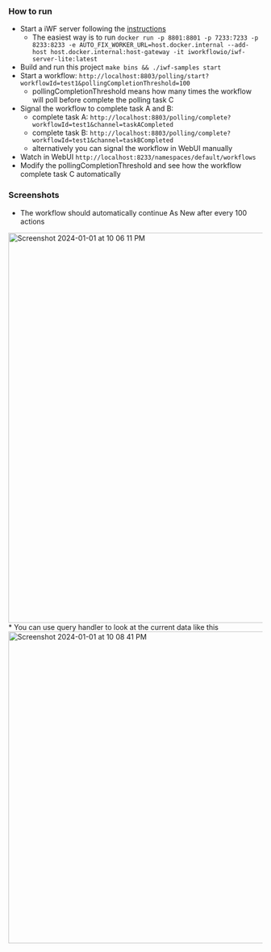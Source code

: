 ### How to run
* Start a iWF server following the [instructions](https://github.com/indeedeng/iwf#how-to-use)
  * The easiest way is to run `docker run -p 8801:8801 -p 7233:7233 -p 8233:8233 -e AUTO_FIX_WORKER_URL=host.docker.internal --add-host host.docker.internal:host-gateway -it iworkflowio/iwf-server-lite:latest`
* Build and run this project `make bins && ./iwf-samples start`
* Start a workflow: `http://localhost:8803/polling/start?workflowId=test1&pollingCompletionThreshold=100`
  * pollingCompletionThreshold means how many times the workflow will poll before complete the polling task C
* Signal the workflow to complete task A and B:
  * complete task A: `http://localhost:8803/polling/complete?workflowId=test1&channel=taskACompleted`
  * complete task B: `http://localhost:8803/polling/complete?workflowId=test1&channel=taskBCompleted`
  * alternatively you can signal the workflow in WebUI manually 
* Watch in WebUI `http://localhost:8233/namespaces/default/workflows`
* Modify the pollingCompletionThreshold and see how the workflow complete task C automatically


### Screenshots
* The workflow should automatically continue As New after every 100 actions
<img width="773" alt="Screenshot 2024-01-01 at 10 06 11 PM" src="https://github.com/indeedeng/iwf-golang-samples/assets/4523955/bca7e02c-f24c-4288-9fc6-1cca74a7c1d3">
* You can use query handler to look at the current data like this
<img width="618" alt="Screenshot 2024-01-01 at 10 08 41 PM" src="https://github.com/indeedeng/iwf-golang-samples/assets/4523955/2909b494-5b05-404a-a047-31394eb4b43c">
